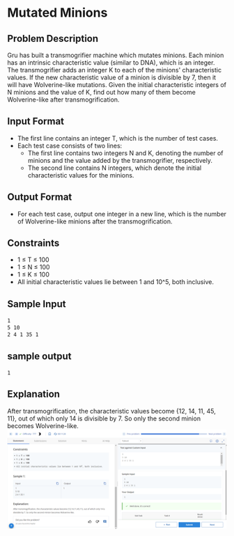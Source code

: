 # Mutated Minions

## Problem Description
Gru has built a transmogrifier machine which mutates minions. Each minion has an intrinsic characteristic value (similar to DNA), which is an integer. The transmogrifier adds an integer K to each of the minions' characteristic values. If the new characteristic value of a minion is divisible by 7, then it will have Wolverine-like mutations. Given the initial characteristic integers of N minions and the value of K, find out how many of them become Wolverine-like after transmogrification.

## Input Format
- The first line contains an integer T, which is the number of test cases.
- Each test case consists of two lines:
  - The first line contains two integers N and K, denoting the number of minions and the value added by the transmogrifier, respectively.
  - The second line contains N integers, which denote the initial characteristic values for the minions.

## Output Format
- For each test case, output one integer in a new line, which is the number of Wolverine-like minions after the transmogrification.

## Constraints
- 1 ≤ T ≤ 100
- 1 ≤ N ≤ 100
- 1 ≤ K ≤ 100
- All initial characteristic values lie between 1 and 10^5, both inclusive.

## Sample Input
```
1
5 10
2 4 1 35 1
```

## sample output
```
1
```

## Explanation
After transmogrification, the characteristic values become {12, 14, 11, 45, 11}, out of which only 14 is divisible by 7. So only the second minion becomes Wolverine-like.
![](Untitled.png)